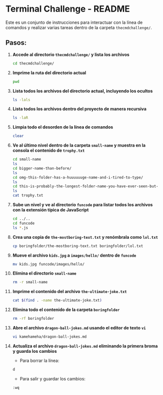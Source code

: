 # Terminal Challenge - README

Este es un conjunto de instrucciones para interactuar con la línea de comandos y realizar varias tareas dentro de la carpeta `thecmdchallenge/`.

## Pasos:

1. **Accede al directorio `thecmdchallenge/` y lista los archivos**
    ```bash
    cd thecmdchallenge/
    ```

2. **Imprime la ruta del directorio actual**
    ```bash
    pwd
    ```

3. **Lista todos los archivos del directorio actual, incluyendo los ocultos**
    ```bash
    ls -lals
    ```

4. **Lista todos los archivos dentro del proyecto de manera recursiva**
    ```bash
    ls -laR
    ```

5. **Limpia todo el desorden de la línea de comandos**
    ```bash
    clear
    ```

6. **Ve al último nivel dentro de la carpeta `small-name` y muestra en la consola el contenido de `trophy.txt`**
    ```bash
    cd small-name
    ls
    cd bigger-name-than-before/
    ls
    cd omg-this-folder-has-a-huuuuuuge-name-and-i-tired-to-type/
    ls
    cd this-is-probably-the-longest-folder-name-you-have-ever-seen-but-believe--im-sure-there-are-other-folder-bigger-than-this-one-because-people-sometimes-like-to-assign-huge-names-to-their-personal-stuff-supercalifragilisticexpialidocious/
    ls
    cat trophy.txt
    ```

7. **Sube un nivel y ve al directorio `funcode` para listar todos los archivos con la extensión típica de JavaScript**
    ```bash
    cd ../..
    cd funcode
    ls *.js
    ```

8. **Crea una copia de `the-mostboring-text.txt` y renómbrala como `lol.txt`**
    ```bash
    cp boringfolder/the-mostboring-text.txt boringfolder/lol.txt
    ```

9. **Mueve el archivo `kids.jpg` a `images/hello/` dentro de `funcode`**
    ```bash
    mv kids.jpg funcode/images/hello/
    ```

10. **Elimina el directorio `small-name`**
    ```bash
    rm -r small-name
    ```

11. **Imprime el contenido del archivo `the-ultimate-joke.txt`**
    ```bash
    cat $(find . -name the-ultimate-joke.txt)
    ```

12. **Elimina todo el contenido de la carpeta `boringfolder`**
    ```bash
    rm -rf boringfolder
    ```

13. **Abre el archivo `dragon-ball-jokes.md` usando el editor de texto `vi`**
    ```bash
    vi kamehameha/dragon-ball-jokes.md
    ```

14. **Actualiza el archivo `dragon-ball-jokes.md` eliminando la primera broma y guarda los cambios**
    - Para borrar la línea:
    ```bash
    d
    ```
    - Para salir y guardar los cambios:
    ```bash
    :wq
    ```


